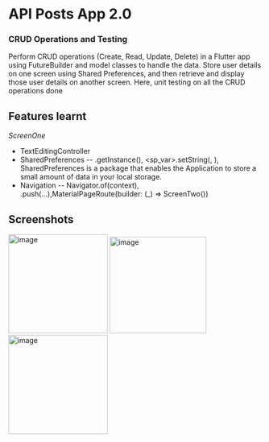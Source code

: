 # API Posts App 2.0 
### CRUD Operations and Testing

Perform CRUD operations (Create, Read, Update, Delete) in a Flutter app  using
FutureBuilder and model classes to handle the data.  Store user details on one screen 
using Shared Preferences, and then  retrieve and display those user details on 
another screen.
Here, unit testing on all the CRUD operations done

## Features learnt
*ScreenOne*
  -  TextEditingController
  -  SharedPreferences -- .getInstance(), <sp_var>.setString(<identifier>, <value>),
  SharedPreferences is a package that enables the Application to store a small amount of data in your local storage.
  - Navigation -- Navigator.of(context), .push(...),MaterialPageRoute(builder: (_) => ScreenTwo())


## Screenshots
<img width="197" alt="image" src="https://github.com/user-attachments/assets/b82a8663-51aa-4c72-8cbf-cdb05115061f" />
<img width="192" alt="image" src="https://github.com/user-attachments/assets/9a8d2999-008c-4459-a5ce-e4363a2fb376" />
<img width="197" alt="image" src="https://github.com/user-attachments/assets/bd0b96f8-914d-46a9-9aa5-6162676764d6" />
